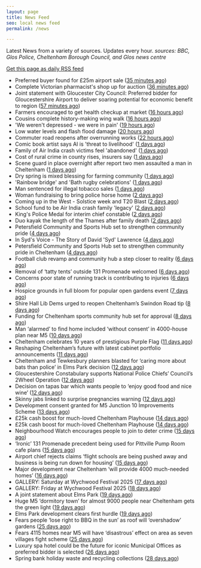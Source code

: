 ```yaml
---
layout: page
title: News Feed
seo: local news feed
permalink: /news

---
```


Latest News from a variety of sources. Updates every hour.
_sources: BBC, Glos Police, Cheltenham Borough Council, and Glos news centre_

[Get this page as daily RSS feed](/daily.rss)

<!-- news_marker starts -->
- Preferred buyer found for £25m airport sale ([35 minutes ago](https://www.bbc.com/news/articles/c70xjdr4veyo))
- Complete Victorian pharmacist's shop up for auction ([36 minutes ago](https://www.bbc.com/news/articles/cly36y5qwz3o))
- Joint statement with Gloucester City Council: Preferred bidder for Gloucestershire Airport to deliver soaring potential for economic benefit to region ([57 minutes ago](https://www.cheltenham.gov.uk/news/article/3021/joint_statement_with_gloucester_city_council_preferred_bidder_for_gloucestershire_airport_to_deliver_soaring_potential_for_economic_benefit_to_region))
- Farmers encouraged to get health checkup at market ([16 hours ago](https://www.bbc.com/news/articles/c5yxyye6rglo))
- Cousins complete history-making wing walk ([16 hours ago](https://www.bbc.com/news/articles/czxw6npq667o))
- 'We weren't depressed - we were in pain' ([19 hours ago](https://www.bbc.com/news/articles/cvgv27g4wjno))
- Low water levels and flash flood damage ([20 hours ago](https://www.bbc.com/news/articles/cn5krq5pgldo))
- Commuter road reopens after overrunning works ([22 hours ago](https://www.bbc.com/news/articles/c78n5zl514lo))
- Comic book artist says AI is 'threat to livelihood' ([1 days ago](https://www.bbc.com/news/articles/cjrnr779z2lo))
- Family of Air India crash victims feel 'abandoned' ([1 days ago](https://www.bbc.com/news/articles/c5y0lwreg9qo))
- Cost of rural crime in county rises, insurers say ([1 days ago](https://www.bbc.com/news/articles/cje7e8lqvj0o))
- Scene guard in place overnight after report two men assaulted a man in Cheltenham ([1 days ago](https://gloucesternewscentre.co.uk/scene-guard-in-place-overnight-after-report-two-men-assaulted-a-man-in-cheltenham/))
- Dry spring is mixed blessing for farming community ([1 days ago](https://www.bbc.com/news/articles/c8d1vglgj9zo))
- 'Rainbow bridge' and 'Bath rugby celebrations' ([1 days ago](https://www.bbc.com/news/articles/cx2e29jqllgo))
- Man sentenced for illegal tobacco sales ([1 days ago](https://gloucesternewscentre.co.uk/man-sentenced-for-illegal-tobacco-sales/))
- Woman fundraising to bring police horse home ([2 days ago](https://www.bbc.com/news/articles/c1ld0n474llo))
- Coming up in the West - Solstice week and T20 Blast ([2 days ago](https://www.bbc.com/news/articles/c4g3nze858lo))
- School fund to be Air India crash family 'legacy' ([2 days ago](https://www.bbc.com/news/articles/c5y5ygl2g31o))
- King's Police Medal for interim chief constable ([2 days ago](https://www.bbc.com/news/articles/c39x9jz8ez1o))
- Duo kayak the length of the Thames after family death ([2 days ago](https://www.bbc.com/news/articles/c79ep5dqpd3o))
- Petersfield Community and Sports Hub set to strengthen community pride ([4 days ago](https://gloucesternewscentre.co.uk/petersfield-community-and-sports-hub-set-to-strengthen-community-pride/))
- In Syd's Voice - The Story of David 'Syd' Lawrence ([4 days ago](https://www.bbc.co.uk/sounds/play/p0lj4vvq))
- Petersfield Community and Sports Hub set to strengthen community pride in Cheltenham ([4 days ago](https://www.cheltenham.gov.uk/news/article/3020/petersfield_community_and_sports_hub_set_to_strengthen_community_pride_in_cheltenham))
- Football club revamp and community hub a step closer to reality ([6 days ago](https://gloucesternewscentre.co.uk/football-club-revamp-and-community-hub-a-step-closer-to-reality/))
- Removal of ‘tatty tents’ outside 131 Promenade welcomed ([6 days ago](https://gloucesternewscentre.co.uk/removal-of-tatty-tents-outside-131-promenade-welcomed/))
- Concerns poor state of running track is contributing to injuries ([6 days ago](https://gloucesternewscentre.co.uk/concerns-poor-state-of-running-track-is-contributing-to-injuries/))
- Hospice grounds in full bloom for popular open gardens event ([7 days ago](https://gloucesternewscentre.co.uk/hospice-grounds-in-full-bloom-for-popular-open-gardens-event/))
- Shire Hall Lib Dems urged to reopen Cheltenham’s Swindon Road tip ([8 days ago](https://gloucesternewscentre.co.uk/shire-hall-lib-dems-urged-to-reopen-cheltenhams-swindon-road-tip/))
- Funding for Cheltenham sports community hub set for approval ([8 days ago](https://gloucesternewscentre.co.uk/funding-for-cheltenham-sports-community-hub-set-for-approval/))
- Man ‘alarmed’ to find home included ‘without consent’ in 4000-house plan near M5 ([10 days ago](https://gloucesternewscentre.co.uk/man-alarmed-to-find-home-included-without-consent-in-4000-house-plan-near-m5/))
- Cheltenham celebrates 10 years of prestigious Purple Flag ([11 days ago](https://www.cheltenham.gov.uk/news/article/3019/cheltenham_celebrates_10_years_of_prestigious_purple_flag))
- Reshaping Cheltenham’s future with latest cabinet portfolio announcements ([11 days ago](https://www.cheltenham.gov.uk/news/article/3018/reshaping_cheltenhams_future_with_latest_cabinet_portfolio_announcements))
- Cheltenham and Tewkesbury planners blasted for ‘caring more about bats than police’ in Elms Park decision ([12 days ago](https://gloucesternewscentre.co.uk/cheltenham-and-tewkesbury-planners-blasted-for-caring-more-about-bats-than-police-in-elms-park-decision/))
- Gloucestershire Constabulary supports National Police Chiefs’ Council’s 2Wheel Operation ([12 days ago](https://gloucesternewscentre.co.uk/gloucestershire-constabulary-supports-national-police-chiefs-councils-2wheel-operation/))
- Decision on tapas bar which wants people to ‘enjoy good food and nice wine’ ([12 days ago](https://gloucesternewscentre.co.uk/decision-on-tapas-bar-which-wants-people-to-enjoy-good-food-and-nice-wine/))
- Skinny jabs linked to surprise pregnancies warning ([12 days ago](https://www.bbc.co.uk/sounds/play/p0lgh4cd))
- Development consent granted for M5 Junction 10 Improvements Scheme ([13 days ago](https://gloucesternewscentre.co.uk/development-consent-granted-for-m5-junction-10-improvements-scheme/))
- £25k cash boost for much-loved Cheltenham Playhouse ([14 days ago](https://gloucesternewscentre.co.uk/25k-cash-boost-for-much-loved-cheltenham-playhouse/))
- £25k cash boost for much-loved Cheltenham Playhouse ([14 days ago](https://www.cheltenham.gov.uk/news/article/3017/25k_cash_boost_for_much-loved_cheltenham_playhouse))
- Neighbourhood Watch encourages people to join to deter crime ([15 days ago](https://gloucesternewscentre.co.uk/neighbourhood-watch-encourages-people-to-join-to-deter-crime/))
- ‘Ironic’ 131 Promenade precedent being used for Pittville Pump Room cafe plans ([15 days ago](https://gloucesternewscentre.co.uk/ironic-131-promenade-precedent-being-used-for-pittville-pump-room-cafe-plans/))
- Airport chief rejects claims ‘flight schools are being pushed away and business is being run down for housing’ ([15 days ago](https://gloucesternewscentre.co.uk/airport-chief-rejects-claims-flight-schools-are-being-pushed-away-and-business-is-being-run-down-for-housing/))
- Major development near Cheltenham ‘will provide 4000 much-needed homes’ ([16 days ago](https://gloucesternewscentre.co.uk/major-development-near-cheltenham-will-provide-4000-much-needed-homes/))
- GALLERY: Saturday at Wychwood Festival 2025 ([17 days ago](https://gloucesternewscentre.co.uk/gallery-saturday-at-wychwood-festival-2025/))
- GALLERY: Friday at Wychwood Festival 2025 ([18 days ago](https://gloucesternewscentre.co.uk/gallery-friday-at-wychwood-festival-2025/))
- A joint statement about Elms Park ([19 days ago](https://www.cheltenham.gov.uk/news/article/3015/a_joint_statement_about_elms_park))
- Huge M5 ‘dormitory town’ for almost 9000 people near Cheltenham gets the green light ([19 days ago](https://gloucesternewscentre.co.uk/huge-m5-dormitory-town-for-almost-9000-people-near-cheltenham-gets-the-green-light/))
- Elms Park development clears first hurdle ([19 days ago](https://gloucesternewscentre.co.uk/elms-park-development-clears-first-hurdle/))
- Fears people ‘lose right to BBQ in the sun’ as roof will ‘overshadow’ gardens ([25 days ago](https://gloucesternewscentre.co.uk/fears-people-lose-right-to-bbq-in-the-sun-as-roof-will-overshadow-gardens/))
- Fears 4115 homes near M5 will have ‘disastrous’ effect on area as seven villages fight scheme ([25 days ago](https://gloucesternewscentre.co.uk/fears-4115-homes-near-m5-will-have-disastrous-effect-on-area-as-seven-villages-fight-scheme/))
- Luxury spa hotel could be the future for iconic Municipal Offices as preferred bidder is selected ([26 days ago](https://www.cheltenham.gov.uk/news/article/3014/luxury_spa_hotel_could_be_the_future_for_iconic_municipal_offices_as_preferred_bidder_is_selected))
- Spring bank holiday waste and recycling collections ([28 days ago](https://www.cheltenham.gov.uk/news/article/3013/spring_bank_holiday_waste_and_recycling_collections))

<!-- news_marker ends -->
